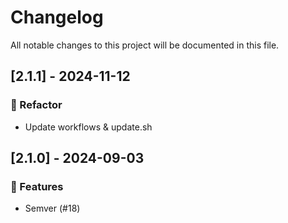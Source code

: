 # Changelog

All notable changes to this project will be documented in this file.

## [2.1.1] - 2024-11-12

### 🚜 Refactor

- Update workflows & update.sh

## [2.1.0] - 2024-09-03

### 🚀 Features

- Semver (#18)

<!-- generated by git-cliff -->
